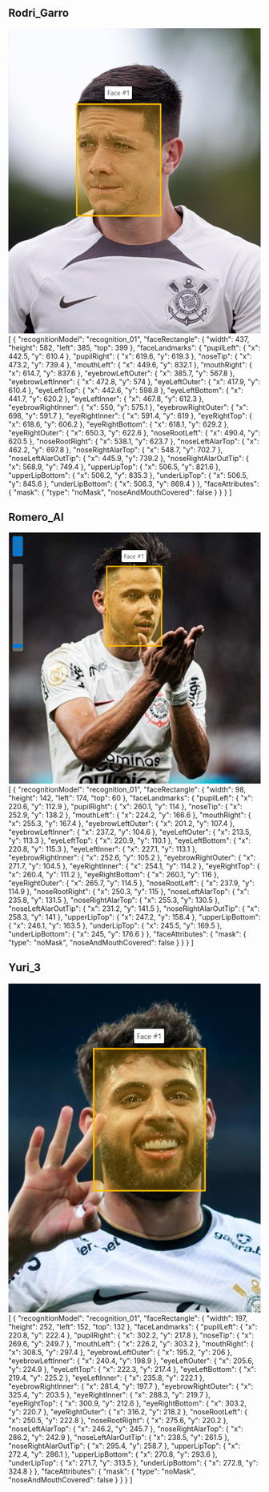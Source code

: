 ## Rodri_Garro
![PrintGarro](https://github.com/Babidih/MicrosoftBootcampAI900/blob/main/DP%2002%20-%20Reconhecimento%20Facial%20e%20Transforma%C3%A7%C3%A3o%20de%20Imagens/Prints/Captura%20de%20tela%202024-02-29%20231432.png) <br>
[
  {
    "recognitionModel": "recognition_01",
    "faceRectangle": {
      "width": 437,
      "height": 582,
      "left": 385,
      "top": 399
    },
    "faceLandmarks": {
      "pupilLeft": {
        "x": 442.5,
        "y": 610.4
      },
      "pupilRight": {
        "x": 619.6,
        "y": 619.3
      },
      "noseTip": {
        "x": 473.2,
        "y": 739.4
      },
      "mouthLeft": {
        "x": 449.6,
        "y": 832.1
      },
      "mouthRight": {
        "x": 614.7,
        "y": 837.6
      },
      "eyebrowLeftOuter": {
        "x": 385.7,
        "y": 567.8
      },
      "eyebrowLeftInner": {
        "x": 472.8,
        "y": 574
      },
      "eyeLeftOuter": {
        "x": 417.9,
        "y": 610.4
      },
      "eyeLeftTop": {
        "x": 442.6,
        "y": 598.8
      },
      "eyeLeftBottom": {
        "x": 441.7,
        "y": 620.2
      },
      "eyeLeftInner": {
        "x": 467.8,
        "y": 612.3
      },
      "eyebrowRightInner": {
        "x": 550,
        "y": 575.1
      },
      "eyebrowRightOuter": {
        "x": 698,
        "y": 591.7
      },
      "eyeRightInner": {
        "x": 591.4,
        "y": 619
      },
      "eyeRightTop": {
        "x": 618.6,
        "y": 606.2
      },
      "eyeRightBottom": {
        "x": 618.1,
        "y": 629.2
      },
      "eyeRightOuter": {
        "x": 650.3,
        "y": 622.6
      },
      "noseRootLeft": {
        "x": 490.4,
        "y": 620.5
      },
      "noseRootRight": {
        "x": 538.1,
        "y": 623.7
      },
      "noseLeftAlarTop": {
        "x": 462.2,
        "y": 697.8
      },
      "noseRightAlarTop": {
        "x": 548.7,
        "y": 702.7
      },
      "noseLeftAlarOutTip": {
        "x": 445.9,
        "y": 739.2
      },
      "noseRightAlarOutTip": {
        "x": 568.9,
        "y": 749.4
      },
      "upperLipTop": {
        "x": 506.5,
        "y": 821.6
      },
      "upperLipBottom": {
        "x": 506.2,
        "y": 835.3
      },
      "underLipTop": {
        "x": 506.5,
        "y": 845.6
      },
      "underLipBottom": {
        "x": 506.3,
        "y": 869.4
      }
    },
    "faceAttributes": {
      "mask": {
        "type": "noMask",
        "noseAndMouthCovered": false
      }
    }
  }
]

## Romero_AI
![Romero_AI](https://github.com/Babidih/MicrosoftBootcampAI900/blob/main/DP%2002%20-%20Reconhecimento%20Facial%20e%20Transforma%C3%A7%C3%A3o%20de%20Imagens/Prints/Captura%20de%20tela%202024-02-29%20231224.png) <br>
[
  {
    "recognitionModel": "recognition_01",
    "faceRectangle": {
      "width": 98,
      "height": 142,
      "left": 174,
      "top": 60
    },
    "faceLandmarks": {
      "pupilLeft": {
        "x": 220.6,
        "y": 112.9
      },
      "pupilRight": {
        "x": 260.1,
        "y": 114
      },
      "noseTip": {
        "x": 252.9,
        "y": 138.2
      },
      "mouthLeft": {
        "x": 224.2,
        "y": 166.6
      },
      "mouthRight": {
        "x": 255.3,
        "y": 167.4
      },
      "eyebrowLeftOuter": {
        "x": 201.2,
        "y": 107.4
      },
      "eyebrowLeftInner": {
        "x": 237.2,
        "y": 104.6
      },
      "eyeLeftOuter": {
        "x": 213.5,
        "y": 113.3
      },
      "eyeLeftTop": {
        "x": 220.9,
        "y": 110.1
      },
      "eyeLeftBottom": {
        "x": 220.8,
        "y": 115.3
      },
      "eyeLeftInner": {
        "x": 227.1,
        "y": 113.1
      },
      "eyebrowRightInner": {
        "x": 252.6,
        "y": 105.2
      },
      "eyebrowRightOuter": {
        "x": 271.7,
        "y": 104.5
      },
      "eyeRightInner": {
        "x": 254.1,
        "y": 114.2
      },
      "eyeRightTop": {
        "x": 260.4,
        "y": 111.2
      },
      "eyeRightBottom": {
        "x": 260.1,
        "y": 116
      },
      "eyeRightOuter": {
        "x": 265.7,
        "y": 114.5
      },
      "noseRootLeft": {
        "x": 237.9,
        "y": 114.9
      },
      "noseRootRight": {
        "x": 250.3,
        "y": 115
      },
      "noseLeftAlarTop": {
        "x": 235.8,
        "y": 131.5
      },
      "noseRightAlarTop": {
        "x": 255.3,
        "y": 130.5
      },
      "noseLeftAlarOutTip": {
        "x": 231.2,
        "y": 141.5
      },
      "noseRightAlarOutTip": {
        "x": 258.3,
        "y": 141
      },
      "upperLipTop": {
        "x": 247.2,
        "y": 158.4
      },
      "upperLipBottom": {
        "x": 246.1,
        "y": 163.5
      },
      "underLipTop": {
        "x": 245.5,
        "y": 169.5
      },
      "underLipBottom": {
        "x": 245,
        "y": 176.6
      }
    },
    "faceAttributes": {
      "mask": {
        "type": "noMask",
        "noseAndMouthCovered": false
      }
    }
  }
]

## Yuri_3
![Yuri_3](https://github.com/Babidih/MicrosoftBootcampAI900/blob/main/DP%2002%20-%20Reconhecimento%20Facial%20e%20Transforma%C3%A7%C3%A3o%20de%20Imagens/Prints/Captura%20de%20tela%202024-02-29%20231159.png) <br>
[
  {
    "recognitionModel": "recognition_01",
    "faceRectangle": {
      "width": 197,
      "height": 252,
      "left": 152,
      "top": 132
    },
    "faceLandmarks": {
      "pupilLeft": {
        "x": 220.8,
        "y": 222.4
      },
      "pupilRight": {
        "x": 302.2,
        "y": 217.8
      },
      "noseTip": {
        "x": 269.6,
        "y": 249.7
      },
      "mouthLeft": {
        "x": 226.2,
        "y": 303.2
      },
      "mouthRight": {
        "x": 308.5,
        "y": 297.4
      },
      "eyebrowLeftOuter": {
        "x": 195.2,
        "y": 206
      },
      "eyebrowLeftInner": {
        "x": 240.4,
        "y": 198.9
      },
      "eyeLeftOuter": {
        "x": 205.6,
        "y": 224.9
      },
      "eyeLeftTop": {
        "x": 222.3,
        "y": 217.4
      },
      "eyeLeftBottom": {
        "x": 219.4,
        "y": 225.2
      },
      "eyeLeftInner": {
        "x": 235.8,
        "y": 222.1
      },
      "eyebrowRightInner": {
        "x": 281.4,
        "y": 197.7
      },
      "eyebrowRightOuter": {
        "x": 325.4,
        "y": 203.5
      },
      "eyeRightInner": {
        "x": 288.3,
        "y": 219.7
      },
      "eyeRightTop": {
        "x": 300.9,
        "y": 212.6
      },
      "eyeRightBottom": {
        "x": 303.2,
        "y": 220.7
      },
      "eyeRightOuter": {
        "x": 316.2,
        "y": 218.2
      },
      "noseRootLeft": {
        "x": 250.5,
        "y": 222.8
      },
      "noseRootRight": {
        "x": 275.6,
        "y": 220.2
      },
      "noseLeftAlarTop": {
        "x": 246.2,
        "y": 245.7
      },
      "noseRightAlarTop": {
        "x": 286.2,
        "y": 242.9
      },
      "noseLeftAlarOutTip": {
        "x": 238.5,
        "y": 261.5
      },
      "noseRightAlarOutTip": {
        "x": 295.4,
        "y": 258.7
      },
      "upperLipTop": {
        "x": 272.4,
        "y": 286.1
      },
      "upperLipBottom": {
        "x": 270.8,
        "y": 293.6
      },
      "underLipTop": {
        "x": 271.7,
        "y": 313.5
      },
      "underLipBottom": {
        "x": 272.8,
        "y": 324.8
      }
    },
    "faceAttributes": {
      "mask": {
        "type": "noMask",
        "noseAndMouthCovered": false
      }
    }
  }
]
